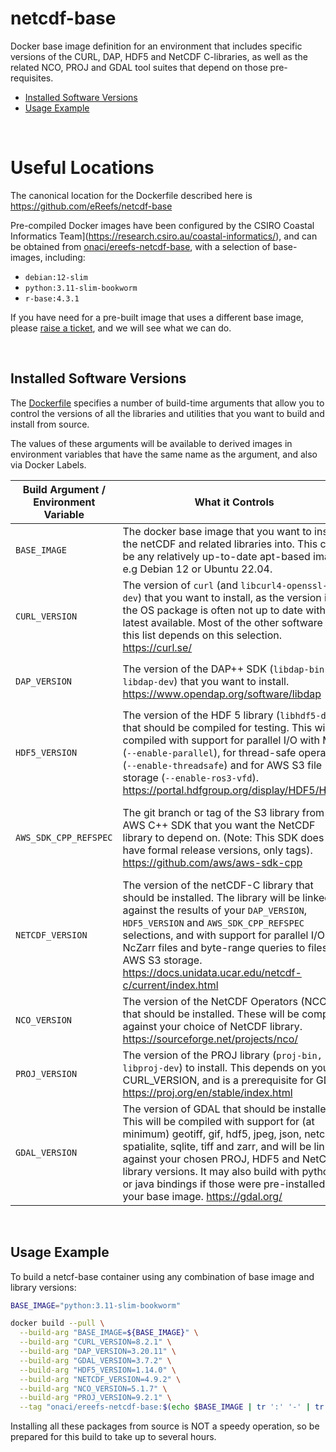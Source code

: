 # netcdf-base

Docker base image definition for an environment that includes specific versions of the CURL, DAP, HDF5 and NetCDF C-libraries, as well as the related NCO, PROJ and GDAL tool suites that depend on those pre-requisites.

- [Installed Software Versions](#installed-software-versions)
- [Usage Example](#usage-example)

&nbsp;

# Useful Locations

The canonical location for the Dockerfile described here is <https://github.com/eReefs/netcdf-base>

Pre-compiled Docker images have been configured by the CSIRO Coastal Informatics Team](https://research.csiro.au/coastal-informatics/), and can be obtained from [onaci/ereefs-netcdf-base](https://hub.docker.com/r/onaci/ereefs-netcdf-base), with a selection of base-images, including:

- `debian:12-slim`
- `python:3.11-slim-bookworm`
- `r-base:4.3.1`

If you have need for a pre-built image that uses a different base image, please [raise a ticket](https://github.com/eReefs/netcdf-base/issues), and we will see what we can do.


&nbsp;

## Installed Software Versions

The [Dockerfile](./Dockerfile) specifies a number of build-time arguments that allow you to
control the versions of all the libraries and utilities that you want to build and install from source.

The values of these arguments will be available to derived images in environment variables that have the same name as the argument,  and also via Docker Labels.

| Build Argument / Environment Variable | What it Controls | Default Value | Docker Label |
|---------------------------------------|------------------|---------------|--------------|
| `BASE_IMAGE` | The docker base image that you want to install the netCDF and related libraries into.  This can be any relatively up-to-date apt-based image, e.g Debian 12 or Ubuntu 22.04. |`debian:12-slim` | `org.opencontainers.image.base.name` |
| `CURL_VERSION` | The version of `curl` (and `libcurl4-openssl-dev`) that you want to install, as the version in the OS package is often not up to date with the latest available. Most of the other software in this list depends on this selection. <https://curl.se/> |  `8.2.1` [released 2023-07-26](https://github.com/curl/curl/releases) | `se.curl.version` |
| `DAP_VERSION` | The version of the DAP++ SDK (`libdap-bin` and `libdap-dev`) that you want to install.  <https://www.opendap.org/software/libdap> | `3.20.11` [released 2022-07-21](https://www.opendap.org/pub/source/) | `org.opendap.dap.version` |
| `HDF5_VERSION` | The version of the HDF 5 library (`libhdf5-dev`) that should be compiled for testing. This will be compiled with support for parallel I/O with MPI (`--enable-parallel`), for thread-safe operation (`--enable-threadsafe`) and for AWS S3 file storage (`--enable-ros3-vfd`).  <https://portal.hdfgroup.org/display/HDF5/HDF5> | `1.14.0` [released 2023-02-08](https://support.hdfgroup.org/ftp/HDF5/releases/) | `org.hdfgroup.hdf5.version` |
| `AWS_SDK_CPP_REFSPEC` | The git branch or tag of the S3 library from the AWS C++ SDK that you want the NetCDF library to depend on. (Note: This SDK does not have formal release versions, only tags).  <https://github.com/aws/aws-sdk-cpp> | `main` (the latest available at the time of building) | `com.amazonaws.sdk.version` |
| `NETCDF_VERSION` | The version of the netCDF-C library that should be installed. The library will be linked against the results of your `DAP_VERSION`, `HDF5_VERSION` and `AWS_SDK_CPP_REFSPEC` selections, and with support for parallel I/O, NcZarr files and byte-range queries to files on AWS S3 storage.  <https://docs.unidata.ucar.edu/netcdf-c/current/index.html> | `4.9.2` [released 2023-03-14](https://github.com/Unidata/netcdf-c/releases) | `edu.ucar.unidata.netcdf.version` |
| `NCO_VERSION` | The version of the NetCDF Operators (NCO) that should be installed. These will be compiled against your choice of NetCDF library. <https://sourceforge.net/projects/nco/> | `5.1.7`, [released 2023-07-27](https://github.com/nco/nco/releases) | `net.sf.nco.version` |
| `PROJ_VERSION` | The version of the PROJ library (`proj-bin, libproj-dev`) to install.  This depends on your CURL_VERSION, and is a prerequisite for GDAL. <https://proj.org/en/stable/index.html> | `9.2.1` [released 3023-06-01](https://proj.org/en/stable/download.html) | `org.proj.version` |
| `GDAL_VERSION` | The version of GDAL that should be installed.   This will be compiled with support for (at minimum) geotiff, gif, hdf5, jpeg, json, netcdf, spatialite, sqlite, tiff and zarr, and will be linked against your chosen PROJ, HDF5 and NetCDF library versions.  It may also build with python or java bindings if those were pre-installed in your base image. <https://gdal.org/> | `3.7.2` [released 2023-09-13](https://gdal.org/download.html) | `org.gdal.version` |


&nbsp;

## Usage Example

To build a netcf-base container using any combination of base image and library versions:

```bash
BASE_IMAGE="python:3.11-slim-bookworm"

docker build --pull \
  --build-arg "BASE_IMAGE=${BASE_IMAGE}" \
  --build-arg "CURL_VERSION=8.2.1" \
  --build-arg "DAP_VERSION=3.20.11" \
  --build-arg "GDAL_VERSION=3.7.2" \
  --build-arg "HDF5_VERSION=1.14.0" \
  --build-arg "NETCDF_VERSION=4.9.2" \
  --build-arg "NCO_VERSION=5.1.7" \
  --build-arg "PROJ_VERSION=9.2.1" \
  --tag "onaci/ereefs-netcdf-base:$(echo $BASE_IMAGE | tr ':' '-' | tr '/' '-')"
```

Installing all these packages from source is NOT a speedy operation, so be prepared for this build to take up to several hours.

&nbsp;
